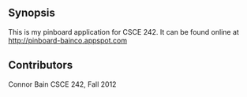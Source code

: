 ## Synopsis
This is my pinboard application for CSCE 242.
It can be found online at http://pinboard-bainco.appspot.com

## Contributors

Connor Bain
CSCE 242, Fall 2012
